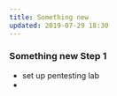 ```yaml
---
title: Something new
updated: 2019-07-29 18:30
---
```


### Something new Step 1

 - set up pentesting lab
 - 

